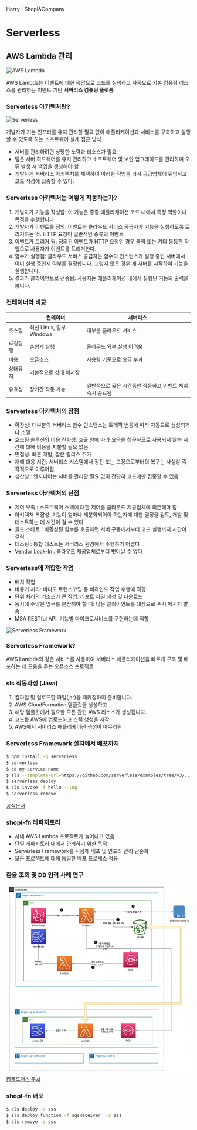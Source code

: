 [comment]: # (This presentation was made with markdown-slides)
[comment]: # (This is a CommonMark compliant comment. It will not be included in the presentation.)
[comment]: # (Compile this presentation with the command below)
[comment]: # (mdslides serverless.md --include serverless-resource)

[comment]: # (Set the theme:)
[comment]: # (THEME = white)
[comment]: # (CODE_THEME = base16/zenburn)
[comment]: # (The list of themes is at https://revealjs.com/themes/)
[comment]: # (The list of code themes is at https://highlightjs.org/)

[comment]: # "You can also use quotes instead of parenthesis"
[comment]: # "THEME = white"
[comment]: # "font-size = 32px"

[comment]: # (Pass optional settings to reveal.js:)
[comment]: # (controls: true)
[comment]: # (keyboard: true)
[comment]: # (markdown: { smartypants: true })
[comment]: # (hash: false)
[comment]: # (respondToHashChanges: false)
[comment]: # (Other settings are documented at https://revealjs.com/config/)

Harry | Shopl&Company

# Serverless
## AWS Lambda 관리

[comment]: # (!!! data-background-video="sentry-resource/video.mp4", data-background-video-loop data-background-video-muted data-background-opacity="0.2")

![AWS Lambda](https://incentius.com/img/tech/cloud/lambda.png)

AWS Lambda는 이벤트에 대한 응답으로 코드를 실행하고 자동으로 기본 컴퓨팅 리소스를 관리하는 이벤트 기반 **서버리스 컴퓨팅 플랫폼**

[comment]: # (!!!)

### Serverless 아키텍처란?

![Serverless](https://acg-wordpress-content-production.s3.us-west-2.amazonaws.com/app/uploads/2020/12/1_jKQenYyeQLoqnZcpjPGexA.gif)

개발자가 기본 인프라를 유지 관리할 필요 없이 애플리케이션과 서비스를 구축하고 실행할 수 있도록 하는 소프트웨어 설계 접근 방식

[comment]: # (|||)

- 서버를 관리하려면 상당한 노력과 리소스가 필요
- 팀은 서버 하드웨어를 유지 관리하고 소프트웨어 및 보안 업그레이드를 관리하며 오류 발생 시 백업을 생성해야 함
- 개발자는 서버리스 아키텍처를 채택하여 이러한 작업을 타사 공급업체에 위임하고 코드 작성에 집중할 수 있다.

[comment]: # (|||)

### Serverless 아키텍처는 어떻게 작동하는가?

1. 개발자가 기능을 작성함: 이 기능은 종종 애플리케이션 코드 내에서 특정 역할이나 목적을 수행합니다.
2. 개발자가 이벤트를 정의: 이벤트는 클라우드 서비스 공급자가 기능을 실행하도록 트리거하는 것. HTTP 요청이 일반적인 종류의 이벤트
3. 이벤트가 트리거 됨: 정의된 이벤트가 HTTP 요청인 경우 클릭 또는 기타 동등한 작업으로 사용자가 이벤트를 트리거한다.
4. 함수가 실행됨: 클라우드 서비스 공급자는 함수의 인스턴스가 실행 중인 서버에서 이미 실행 중인지 여부를 결정합니다. 그렇지 않은 경우 새 서버를 시작하여 기능을 실행합니다.
5. 결과가 클라이언트로 전송됨: 사용자는 애플리케이션 내에서 실행된 기능의 출력을 봅니다.

[comment]: # (|||)

### 컨테이너와 비교

||컨테이너|서버리스|
|------|---|---|
|호스팅|최신 Linux, 일부 Windows|대부분 클라우드 서비스|
|로컬실행|손쉽게 실행|클라우드 외부 실행 어려움|
|비용|오픈소스|사용량 기준으로 요금 부과|
|상태유지|기본적으로 상태 비저장|
|유효성|장기간 작동 가능|일반적으로 짧은 시간동안 작동하고 이벤트 처리 즉시 종료됨|

[comment]: # (|||)

### Serverless 아카텍처의 장점

- 확장성: 대부분의 서버리스 함수 인스턴스는 트래픽 변동에 따라 자동으로 생성되거나 소멸
- 호스팅 솔루션의 비용 친화성: 호출 양에 따라 요금을 청구하므로 사용되지 않는 시간에 대해 비용을 지불할 필요 없음
- 민첩성: 빠른 개발, 짧은 릴리스 주기
- 재해 대응 시간: 서버리스 시스템에서 정전 또는 고장으로부터의 복구는 사실상 즉각적으로 이루어짐
- 생산성 : 엔지니어는 서버를 관리할 필요 없이 간단히 코드에만 집중할 수 있음

[comment]: # (|||)

### Serverless 아카텍처의 단점

- 제어 부족 : 소프트웨어 스택에 대한 제어를 클라우드 제공업체에 의존해야 함
- 아키텍처 복잡성: 기능이 얼마나 세분화되어야 하는지에 대한 결정을 검토, 개발 및 테스트하는 데 시간이 걸 수 있다
- 콜드 스타트 : 비활성된 함수를 호출하면 서버 구동에서부터 코드 실행까지 시간이 걸림 
- 테스팅 : 통합 테스트는 서버리스 환경에서 수행하기 어렵다
- Vendor Lock-In : 클라우드 제공업체로부터 벗어날 수 없다

[comment]: # (!!!)

### Serverless에 적합한 작업

- 배치 작업
- 비동기 처리: 비디오 트랜스코딩 등 비하인드 작업 수행에 적합
- 단위 처리의 리소스가 큰 작업: 리포트 파일 생성 및 다운로드
- 동시에 수많은 업무를 분산해야 할 때: 많은 클라이언트를 대상으로 푸시 메시지 발송
- MSA RESTful API: 기능별 마이크로서비스를 구현하는데 적합

[comment]: # (!!!)

![Serverless Framework](https://miro.medium.com/max/877/1*BdKEE3815BcMklgX9jTjIw.png)

[comment]: # (!!!)

### Serverless Framework?

AWS Lambda와 같은 서비스를 사용하여 서버리스 애플리케이션을 빠르게 구축 및 배포하는 데 도움을 주는 오픈소스 프로젝트

[comment]: # (!!!)

### sls 작동과정 (Java)

1. 컴파일 및 업로드할 파일(jar)을 패키징하여 준비합니다.
2. AWS CloudFormation 템플릿을 생성하고 
3. 해당 템플릿에서 필요한 모든 관련 AWS 리소스가 생성됩니다.
4. 코드를 AWS에 업로드하고 스택 생성을 시작
5. AWS에서 서버리스 애플리케이션 생성이 마무리됨

[comment]: # (!!!)

### Serverless Framework 설치에서 배포까지

```sh
$ npm install -g serverless
$ serverless 
$ cd my-service-name 
$ sls --template-url=https://github.com/serverless/examples/tree/v3/...
$ serverless deploy
$ sls invoke -f hello --log
$ serverless remove
```

[공식문서](https://www.serverless.com/framework/docs/getting-started)

[comment]: # (!!!)

### shopl-fn 레파지토리

- 사내 AWS Lambda 프로젝트가 늘어나고 있음
- 단일 레파지토리 내에서 관리하기 위한 목적 
- Serverless Framework를 사용해 배포 및 인프라 관리 단순화
- 모든 프로젝트에 대해 동일한 배포 프로세스 적용

[comment]: # (!!!)

### 환율 조회 및 DB 입력 사례 연구

![환율 아키텍처](serverless-resource/exchangerate.png) <!-- .element: style="height:500px;" -->
[컨플루언스 문서](https://shoplworks.atlassian.net/wiki/spaces/S/pages/467402753)

[comment]: # (!!!)

### shopl-fn 배포 

```sh
$ sls deploy -s sss 
$ sls deploy function -f sqsReceiver  -s sss 
$ sls remove -s sss
```
